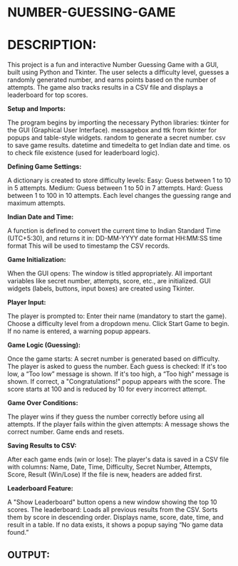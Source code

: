 # NUMBER-GUESSING-GAME

# DESCRIPTION:

This project is a fun and interactive Number Guessing Game with a GUI, built using Python and Tkinter. The user selects a difficulty level, guesses a randomly generated number, and earns points based on the number of attempts. The game also tracks results in a CSV file and displays a leaderboard for top scores.

**Setup and Imports:**

The program begins by importing the necessary Python libraries: tkinter for the GUI (Graphical User Interface). messagebox and ttk from tkinter for popups and table-style widgets. random to generate a secret number. csv to save game results. datetime and timedelta to get Indian date and time. os to check file existence (used for leaderboard logic).

**Defining Game Settings:**

A dictionary is created to store difficulty levels: Easy: Guess between 1 to 10 in 5 attempts. Medium: Guess between 1 to 50 in 7 attempts. Hard: Guess between 1 to 100 in 10 attempts. Each level changes the guessing range and maximum attempts.

**Indian Date and Time:**

A function is defined to convert the current time to Indian Standard Time (UTC+5:30), and returns it in: DD-MM-YYYY date format HH:MM:SS time format This will be used to timestamp the CSV records.

**Game Initialization:**

When the GUI opens: The window is titled appropriately. All important variables like secret number, attempts, score, etc., are initialized. GUI widgets (labels, buttons, input boxes) are created using Tkinter.

**Player Input:**

The player is prompted to: Enter their name (mandatory to start the game). Choose a difficulty level from a dropdown menu. Click Start Game to begin. If no name is entered, a warning popup appears.

**Game Logic (Guessing):**

Once the game starts: A secret number is generated based on difficulty. The player is asked to guess the number. Each guess is checked: If it's too low, a “Too low” message is shown. If it's too high, a “Too high” message is shown. If correct, a "Congratulations!" popup appears with the score. The score starts at 100 and is reduced by 10 for every incorrect attempt.

**Game Over Conditions:**

The player wins if they guess the number correctly before using all attempts. If the player fails within the given attempts: A message shows the correct number. Game ends and resets.

**Saving Results to CSV:**

After each game ends (win or lose): The player's data is saved in a CSV file with columns: Name, Date, Time, Difficulty, Secret Number, Attempts, Score, Result (Win/Lose) If the file is new, headers are added first.

**Leaderboard Feature:**

A "Show Leaderboard" button opens a new window showing the top 10 scores. The leaderboard: Loads all previous results from the CSV. Sorts them by score in descending order. Displays name, score, date, time, and result in a table. If no data exists, it shows a popup saying “No game data found.”

## OUTPUT:

